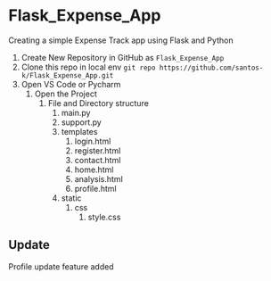 # Flask_Expense_App
Creating a simple Expense Track app using Flask and Python

1. Create New Repository in GitHub as `Flask_Expense_App`
2. Clone this repo in local env `git repo https://github.com/santos-k/Flask_Expense_App.git`
3. Open VS Code or Pycharm
    1. Open the Project
       1. File and Directory structure
          1. main.py
          2. support.py
          3. templates
             1. login.html
             2. register.html
             3. contact.html
             4. home.html
             5. analysis.html
             6. profile.html
          4. static 
             1. css
                1. style.css

## Update
Profile update feature added

